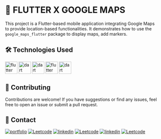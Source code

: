 # 🚀 FLUTTER X GOOGLE MAPS

This project is a Flutter-based mobile application integrating Google Maps to provide location-based functionalities. It demonstrates how to use the `google_maps_flutter` package to display maps, add markers.




## 🛠️ Technologies Used

<img src="https://skillicons.dev/icons?i=flutter" height="40" alt="flutter logo"  /> <img src="https://skillicons.dev/icons?i=dart" height="40" alt="dart logo"  />  <img src="https://skillicons.dev/icons?i=gcp" height="40" alt="dart logo"  />  <img src="https://skillicons.dev/icons?i=git" height="40" alt="flutter logo"  /> <img src="https://skillicons.dev/icons?i=github" height="40" alt="dart logo"  /> 






## 🤝 Contributing

Contributions are welcome! If you have suggestions or find any issues, feel free to open an issue or submit a pull request.


## 💬 Contact

[![portfolio](https://img.shields.io/badge/my_portfolio-000?style=for-the-badge&logo=ko-fi&logoColor=white)](https://piinak-portfolio.web.app/)
[![Leetcode](https://img.shields.io/badge/gmail-000?style=for-the-badge&logo=gmail&logoColor=white)](https://mail.google.com/mail/?view=cm&fs=1&to=pinaktilavat0@gmail.com)
[![linkedin](https://img.shields.io/badge/telegram-000000?style=for-the-badge&logo=telegram&logoColor=white)](https://t.me/pinaktilavat)
[![Leetcode](https://img.shields.io/badge/twitter-000?style=for-the-badge&logo=X&logoColor=white)](https://x.com/pinkin4k)
[![linkedin](https://img.shields.io/badge/linkedin-000000?style=for-the-badge&logo=linkedin&logoColor=white)](www.linkedin.com/in/pinaktilavat)
[![Leetcode](https://img.shields.io/badge/reddit-000?style=for-the-badge&logo=reddit&logoColor=white)](https://www.reddit.com/user/Outrageous_Show783/)

